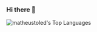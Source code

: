 ### Hi there 👋

![matheustoled's Top Languages](https://github-readme-stats.vercel.app/api/top-langs/?username=matheustoled&theme=react&show_icons=true&hide_border=false&layout=compact)
